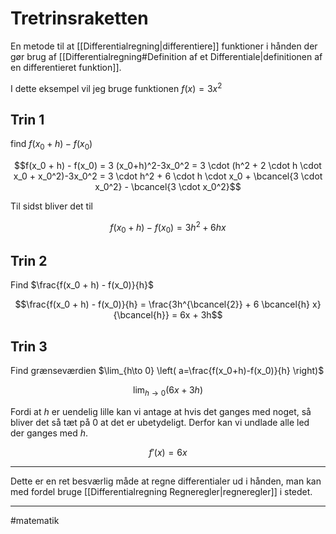 # Tretrinsraketten
En metode til at [[Differentialregning|differentiere]] funktioner i hånden der gør brug af [[Differentialregning#Definition af et Differentiale|definitionen af en differentieret funktion]].

I dette eksempel vil jeg bruge funktionen $f(x) = 3x^2$

## Trin 1
find $f(x_0 + h) - f(x_0)$

$$f(x_0 + h) - f(x_0) = 3 (x_0+h)^2-3x_0^2 = 3 \cdot (h^2 + 2 \cdot h \cdot x_0 + x_0^2)-3x_0^2 = 3 \cdot h^2 + 6 \cdot h \cdot x_0 + \bcancel{3 \cdot x_0^2} - \bcancel{3 \cdot x_0^2}$$

Til sidst bliver det til

$$f(x_0 + h) - f(x_0) = 3h^2 + 6 h x$$

## Trin 2
Find $\frac{f(x_0 + h) - f(x_0)}{h}$


$$\frac{f(x_0 + h) - f(x_0)}{h} = \frac{3h^{\bcancel{2}} + 6 \bcancel{h} x}{\bcancel{h}} = 6x + 3h$$

## Trin 3
Find grænseværdien $\lim_{h\to 0} \left(  a=\frac{f(x_0+h)-f(x_0)}{h} \right)$

$$\lim_{h\to 0} (6x+3h)$$

Fordi at $h$ er uendelig lille kan vi antage at hvis det ganges med noget, så bliver det så tæt på $0$ at det er ubetydeligt. Derfor kan vi undlade alle led der ganges med $h$.

$$f'(x) = 6x$$


---

Dette er en ret besværlig måde at regne differentialer ud i hånden, man kan med fordel bruge [[Differentialregning Regneregler|regneregler]] i stedet.




---
#matematik